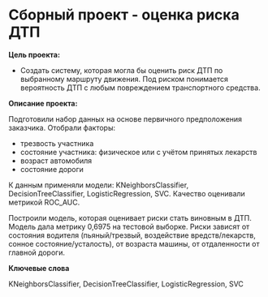 # **Сборный проект - оценка риска ДТП**

**Цель проекта:**
- Создать систему, которая могла бы оценить риск ДТП по выбранному маршруту движения. Под риском понимается вероятность ДТП с любым повреждением транспортного средства.

**Описание проекта:**

Подготовили набор данных на основе первичного предположения заказчика.
Отобрали факторы:
- трезвость участника
- состояние участника: физическое или с учётом принятых лекарств
- возраст автомобиля
- состояние дороги

К данным применяли модели: KNeighborsClassifier, DecisionTreeClassifier, LogisticRegression, SVC. Качество оценивали метрикой ROC_AUC.

Построили модель, которая оценивает риски стать виновным в ДТП.
Модель дала метрику 0,6975 на тестовой выборке.
Риски зависят от состояния водителя (пьяный/трезвый, воздействие вредств/лекарств, сонное состояние/усталость), от возраста машины, от отдаленности от главной дороги.

**Ключевые слова**

KNeighborsClassifier, DecisionTreeClassifier, LogisticRegression, SVC
